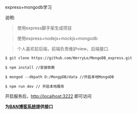 express+mongodb学习

说明:
> 使用express脚手架生成项目

> 使用express+nodejs+mockjs+mongodb

> 个人喜欢前后端，前端负责维护view，后端接口.

```
$ git clone https://github.com/HerryLo/MongoDB_express.git

$ npm install //安装依赖

$ mongod --dbpath D:/MongpDB/data //开启本地MongoDB

$ npm run dev // 开启本地服务
```

开启服务后，[http://localhost:3222](http://localhost:3222) 即可访问

**为[BAN博客系统](https://github.com/HerryLo/BAM)提供接口**
